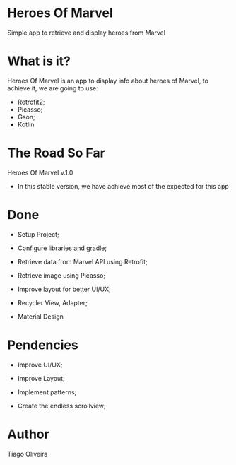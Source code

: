 # Heroes Of Marvel
Simple app to retrieve and display heroes from Marvel

# What is it?
Heroes Of Marvel is an app to display info about heroes of Marvel, to achieve it, we are going to use:
- Retrofit2;
- Picasso;
- Gson;
- Kotlin

# The Road So Far
Heroes Of Marvel v.1.0
- In this stable version, we have achieve most of the expected for this app

# Done

- Setup Project;

- Configure libraries and gradle;

- Retrieve data from Marvel API using Retrofit;

- Retrieve image using Picasso;

- Improve layout for better UI/UX;

- Recycler View, Adapter;

- Material Design

# Pendencies

- Improve UI/UX;

- Improve Layout;

- Implement patterns;

- Create the endless scrollview;

# Author
Tiago Oliveira
